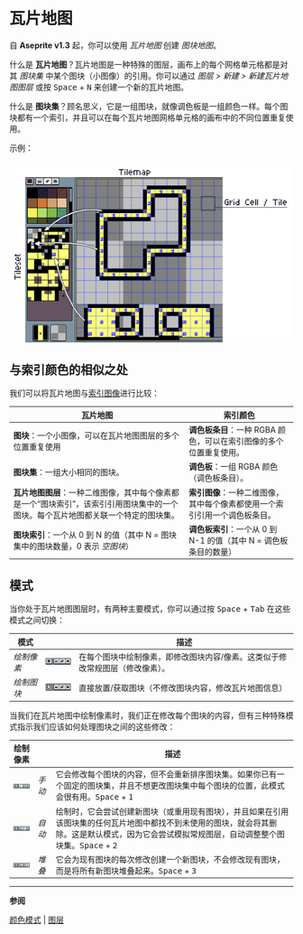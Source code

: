 # 瓦片地图

自 **Aseprite v1.3** 起，你可以使用 *瓦片地图* 创建 *图块地图*。

什么是 **瓦片地图**？瓦片地图是一种特殊的图层，画布上的每个网格单元格都是对其 *图块集* 中某个图块（小图像）的引用。你可以通过 *图层 > 新建 > 新建瓦片地图图层* 或按 <kbd>Space</kbd> + <kbd>N</kbd> 来创建一个新的瓦片地图。

什么是 **图块集**？顾名思义，它是一组图块，就像调色板是一组颜色一样。每个图块都有一个索引，并且可以在每个瓦片地图网格单元格的画布中的不同位置重复使用。

示例：

![瓦片地图示例](tilemap/tilemap-example.png)

## 与索引颜色的相似之处

我们可以将瓦片地图与[索引图像](color-mode.md#索引)进行比较：

| 瓦片地图 | 索引颜色
| -------- | -------------
| **图块**：一个小图像，可以在瓦片地图图层的多个位置重复使用 | **调色板条目**：一种 RGBA 颜色，可以在索引图像的多个位置重复使用。
| **图块集**：一组大小相同的图块。 | **调色板**：一组 RGBA 颜色（调色板条目）。
| **瓦片地图图层**：一种二维图像，其中每个像素都是一个“图块索引”，该索引引用图块集中的一个图块。每个瓦片地图都关联一个特定的图块集。 | **索引图像**：一种二维图像，其中每个像素都使用一个索引引用一个调色板条目。
| **图块索引**：一个从 0 到 N 的值（其中 N = 图块集中的图块数量，0 表示 *空图块*） | **调色板索引**：一个从 0 到 N-1 的值（其中 N = 调色板条目的数量）

## 模式

当你处于瓦片地图图层时，有两种主要模式，你可以通过按 <kbd>Space</kbd> + <kbd>Tab</kbd> 在这些模式之间切换：

| 模式 |   | 描述
| ---- | - | -----------
| *绘制像素* | ![](tilemap/pixels-mode.png) | 在每个图块中绘制像素，即修改图块内容/像素。这类似于修改常规图层（修改像素）。 |
| *绘制图块* | ![](tilemap/tiles-mode.png) | 直接放置/获取图块（不修改图块内容，修改瓦片地图信息） |

当我们在瓦片地图中绘制像素时，我们正在修改每个图块的内容，但有三种特殊模式指示我们应该如何处理图块之间的这些修改：

| 绘制像素 |   | 描述
| ------------ | - | -----------
| ![](tilemap/manual-mode.png) | *手动* | 它会修改每个图块的内容，但不会重新排序图块集。如果你已有一个固定的图块集，并且不想更改图块集中每个图块的位置，此模式会很有用。<kbd>Space</kbd> + <kbd>1</kbd>
| ![](tilemap/auto-mode.png) | *自动* | 绘制时，它会尝试创建新图块（或重用现有图块），并且如果在引用该图块集的任何瓦片地图中都找不到未使用的图块，就会将其删除。这是默认模式，因为它会尝试模拟常规图层，自动调整整个图块集。<kbd>Space</kbd> + <kbd>2</kbd>
| ![](tilemap/stack-mode.png) | *堆叠* | 它会为现有图块的每次修改创建一个新图块，不会修改现有图块，而是将所有新图块堆叠起来。<kbd>Space</kbd> + <kbd>3</kbd>

---

**参阅**

[颜色模式](color-mode.md) |
[图层](layers.md)

